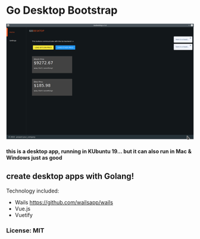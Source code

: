 # Go Desktop Bootstrap

<img src="https://raw.githubusercontent.com/AndreiD/GoDesktopBootstrap/master/assets/screenshot1.png" alt="screenshot" />

#### this is a desktop app, running in KUbuntu 19... but it can also run in Mac & Windows just as good

## create desktop apps with Golang!

Technology included:
 
- Wails https://github.com/wailsapp/wails
- Vue.js
- Vuetify

### License: MIT
